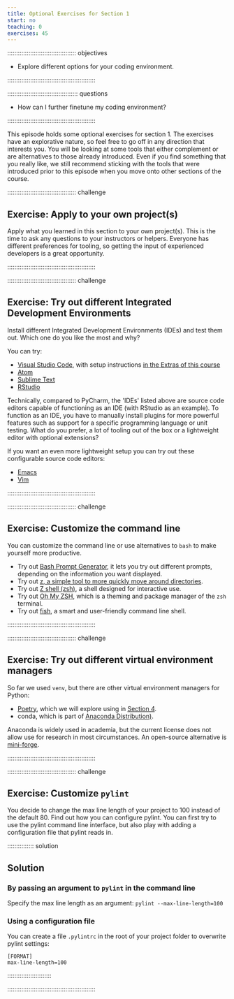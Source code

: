 ```yaml
---
title: Optional Exercises for Section 1
start: no
teaching: 0
exercises: 45
---
```


::::::::::::::::::::::::::::::::::::::: objectives

- Explore different options for your coding environment.

::::::::::::::::::::::::::::::::::::::::::::::::::

:::::::::::::::::::::::::::::::::::::::: questions

- How can I further finetune my coding environment?

::::::::::::::::::::::::::::::::::::::::::::::::::

This episode holds some optional exercises for section 1.
The exercises have an explorative nature, so feel free to go off in any direction that interests you.
You will be looking at some tools that either complement or are alternatives to those already introduced.
Even if you find something that you really like,
we still recommend sticking with the tools that were introduced prior to this episode when you move onto other sections of the course.

:::::::::::::::::::::::::::::::::::::::  challenge

## Exercise: Apply to your own project(s)

Apply what you learned in this section to your own project(s).
This is the time to ask any questions to your instructors or helpers.
Everyone has different preferences for tooling, so getting the input of experienced developers is a great opportunity.

::::::::::::::::::::::::::::::::::::::::::::::::::

:::::::::::::::::::::::::::::::::::::::  challenge

## Exercise: Try out different Integrated Development Environments

Install different Integrated Development Environments (IDEs) and test them out.
Which one do you like the most and why?

You can try:

- [Visual Studio Code](https://code.visualstudio.com/), with setup instructions [in the Extras of this course](../learners/vscode.md)
- [Atom](https://atom-editor.cc/)
- [Sublime Text](https://www.sublimetext.com/)
- [RStudio](https://posit.co/download/rstudio-desktop/)

Technically, compared to PyCharm, the 'IDEs' listed above are source code editors capable of functioning as an IDE
(with RStudio as an example).
To function as an IDE, you have to manually install plugins for more powerful features
such as support for a specific programming language or unit testing.
What do you prefer, a lot of tooling out of the box or a lightweight editor with optional extensions?

If you want an even more lightweight setup you can try out these configurable source code editors:

- [Emacs](https://www.gnu.org/software/emacs/)
- [Vim](https://www.vim.org/)

::::::::::::::::::::::::::::::::::::::::::::::::::

:::::::::::::::::::::::::::::::::::::::  challenge

## Exercise: Customize the command line

You can customize the command line or use alternatives to `bash` to make yourself more productive.

- Try out [Bash Prompt Generator](https://bash-prompt-generator.org/), it lets you try out different prompts,
  depending on the information you want displayed.
- Try out [z, a simple tool to more quickly move around directories](https://github.com/rupa/z).
- Try out [Z shell (zsh)](https://zsh.sourceforge.io/), a shell designed for interactive use.
- Try out [Oh My ZSH](https://ohmyz.sh/), which is a theming and package manager of the `zsh` terminal.
- Try out [fish](https://fishshell.com/), a smart and user-friendly command line shell.

::::::::::::::::::::::::::::::::::::::::::::::::::

:::::::::::::::::::::::::::::::::::::::  challenge

## Exercise: Try out different virtual environment managers

So far we used `venv`, but there are other virtual environment managers for Python:

- [Poetry](https://python-poetry.org/), which we will explore using in
  [Section 4](43-software-release.md).
- conda, which is part of [Anaconda Distribution)](https://www.anaconda.com/download).

Anaconda is widely used in academia, but the current license does not allow use for research in most circumstances.
An open-source alternative is [mini-forge](https://github.com/conda-forge/miniforge).

::::::::::::::::::::::::::::::::::::::::::::::::::

:::::::::::::::::::::::::::::::::::::::  challenge

## Exercise: Customize `pylint`

You decide to change the max line length of your project to 100 instead of the default 80.
Find out how you can configure pylint. You can first try to use the pylint command line interface,
but also play with adding a configuration file that pylint reads in.

:::::::::::::::  solution

## Solution

### By passing an argument to `pylint` in the command line

Specify the max line length as an argument: `pylint --max-line-length=100`

### Using a configuration file

You can create a file `.pylintrc` in the root of your project folder to overwrite pylint settings:

```
[FORMAT]
max-line-length=100
```

:::::::::::::::::::::::::

::::::::::::::::::::::::::::::::::::::::::::::::::




